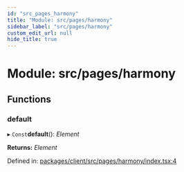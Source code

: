 ```yaml
---
id: "src_pages_harmony"
title: "Module: src/pages/harmony"
sidebar_label: "src/pages/harmony"
custom_edit_url: null
hide_title: true
---
```


# Module: src/pages/harmony

## Functions

### default

▸ `Const`**default**(): *Element*

**Returns:** *Element*

Defined in: [packages/client/src/pages/harmony/index.tsx:4](https://github.com/xr3ngine/xr3ngine/blob/2d83606b6/packages/client/src/pages/harmony/index.tsx#L4)
